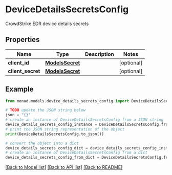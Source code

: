 # DeviceDetailsSecretsConfig

CrowdStrike EDR device details secrets

## Properties

Name | Type | Description | Notes
------------ | ------------- | ------------- | -------------
**client_id** | [**ModelsSecret**](ModelsSecret.md) |  | [optional] 
**client_secret** | [**ModelsSecret**](ModelsSecret.md) |  | [optional] 

## Example

```python
from monad.models.device_details_secrets_config import DeviceDetailsSecretsConfig

# TODO update the JSON string below
json = "{}"
# create an instance of DeviceDetailsSecretsConfig from a JSON string
device_details_secrets_config_instance = DeviceDetailsSecretsConfig.from_json(json)
# print the JSON string representation of the object
print(DeviceDetailsSecretsConfig.to_json())

# convert the object into a dict
device_details_secrets_config_dict = device_details_secrets_config_instance.to_dict()
# create an instance of DeviceDetailsSecretsConfig from a dict
device_details_secrets_config_from_dict = DeviceDetailsSecretsConfig.from_dict(device_details_secrets_config_dict)
```
[[Back to Model list]](../README.md#documentation-for-models) [[Back to API list]](../README.md#documentation-for-api-endpoints) [[Back to README]](../README.md)


